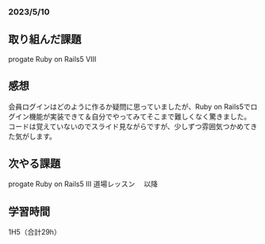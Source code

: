 ### 2023/5/10
## 取り組んだ課題
progate Ruby on Rails5 VIII

## 感想
会員ログインはどのように作るか疑問に思っていましたが、Ruby on Rails5でログイン機能が実装できて＆自分でやってみてそこまで難しくなく驚きました。
コードは覚えていないのでスライド見ながらですが、少しずつ雰囲気つかめてきた気がします。

## 次やる課題
progate Ruby on Rails5 III 道場レッスン 　以降

## 学習時間
1H5（合計29h）
